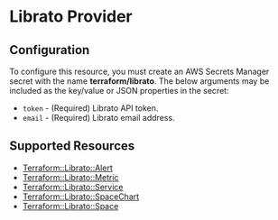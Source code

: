 # Librato Provider

## Configuration

To configure this resource, you must create an AWS Secrets Manager secret with the name **terraform/librato**. The below arguments may be included as the key/value or JSON properties in the secret:

* `token` - (Required) Librato API token.
* `email` - (Required) Librato email address.


## Supported Resources

* [Terraform::Librato::Alert](docs/providers/librato/Alert.md)
* [Terraform::Librato::Metric](docs/providers/librato/Metric.md)
* [Terraform::Librato::Service](docs/providers/librato/Service.md)
* [Terraform::Librato::SpaceChart](docs/providers/librato/SpaceChart.md)
* [Terraform::Librato::Space](docs/providers/librato/Space.md)
